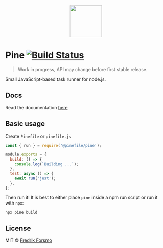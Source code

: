 <div align="center">
  <a href="https://github.com/pinefile/pine">
    <img src="https://avatars.githubusercontent.com/u/70938295?s=200&v=4" width="100px" height="100px" />
  </a>
</div>

# Pine [![Build Status](https://github.com/pinefile/pine/workflows/build/badge.svg)](https://github.com/pinefile/pine/actions)

> Work in progress, API may change before first stable release.

Small JavaScript-based task runner for node.js.

## Docs

Read the documentation [here](/docs)

## Basic usage

Create `Pinefile` or `pinefile.js`

```js
const { run } = require('@pinefile/pine');

module.exports = {
  build: () => {
    console.log(`Building ...`);
  },
  test: async () => {
    await run('jest');
  },
};
```

Then run it! It is best to either place `pine` inside a npm run script or run it with `npx`:

```
npx pine build
```

## License

MIT © [Fredrik Forsmo](https://github.com/frozzare)
